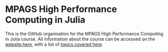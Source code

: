 # MPAGS High Performance Computing in Julia

This is the GitHub organisation for the MPAGS High Performance Computing in Julia course. All information about the course can be accessed on the [website here](https://jamiemair.github.io/mpags-high-performance-computing/), with a list of [topics covered here](https://jamiemair.github.io/mpags-high-performance-computing/topics/).
